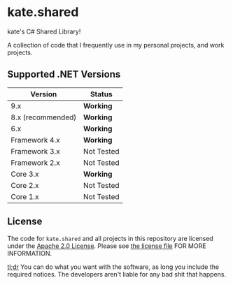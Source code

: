 # kate.shared
kate's C# Shared Library!

A collection of code that I frequently use in my personal projects, and work projects.

## Supported .NET Versions
| Version           | Status             |
| ----------------- | ------------------ |
| 9.x               | **Working**        |
| 8.x (recommended) | **Working**        |
| 6.x               | **Working**        |
| Framework 4.x     | **Working**        |
| Framework 3.x     | Not Tested         |
| Framework 2.x     | Not Tested         |
| Core 3.x          | **Working**        |
| Core 2.x          | Not Tested         |
| Core 1.x          | Not Tested         |

## License
The code for `kate.shared` and all projects in this repository are licensed under the [Apache 2.0 License](https://opensource.org/licenses/Apache-2.0). Please see [the license file](LICENSE.md) FOR MORE INFORMATION.

[tl;dr](https://tldrlegal.com/license/apache-license-2.0-(apache-2.0))
You can do what you want with the software, as long you include the required notices. The developers aren't liable for any bad shit that happens.
